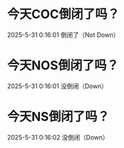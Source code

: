 # 今天COC倒闭了吗？

2025-5-31 0:16:01 倒闭了（Not Down）

# 今天NOS倒闭了吗？

2025-5-31 0:16:01 没倒闭（Down）

# 今天NS倒闭了吗？

2025-5-31 0:16:02 没倒闭（Down）

